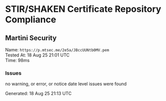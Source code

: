 # STIR/SHAKEN Certificate Repository Compliance

## Martini Security

Name: `https://p.mtsec.me/2e5a/JBccUUNtb0MV.pem`\
Tested At: 18 Aug 25 21:01 UTC\
Time: 98ms

### Issues

no warning, or error, or notice date level issues were found

Generated: 18 Aug 25 21:13 UTC